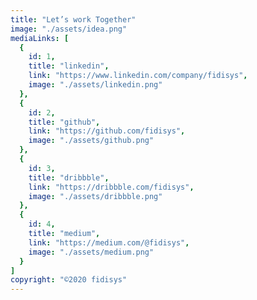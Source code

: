 ```yaml
---
title: "Let’s work Together"
image: "./assets/idea.png"
mediaLinks: [
  {
    id: 1,
    title: "linkedin",
    link: "https://www.linkedin.com/company/fidisys",
    image: "./assets/linkedin.png"
  },
  {
    id: 2,
    title: "github",
    link: "https://github.com/fidisys",
    image: "./assets/github.png"
  },
  {
    id: 3,
    title: "dribbble",
    link: "https://dribbble.com/fidisys",
    image: "./assets/dribbble.png"
  },
  {
    id: 4,
    title: "medium",
    link: "https://medium.com/@fidisys",
    image: "./assets/medium.png"
  }
]
copyright: "©2020 fidisys"
---
```

